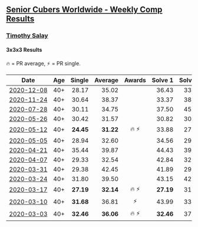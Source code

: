 <style>table {white-space: nowrap;}</style>

## [Senior Cubers Worldwide - Weekly Comp Results](/scw-comp/results/)
### [Timothy Salay](README.md)
#### 3x3x3 Results

<span style="white-space: nowrap;">🔥 = PR average</span>, <span style="white-space: nowrap;">⚡ = PR single</span>.

| Date | Age | Single | Average | Awards | Solve 1 | Solve 2 | Solve 3 | Solve 4 | Solve 5 | Video |
| :--: | :--: | --: | --: | :--: | --: | --: | --: | --: | --: | :-- |
| [2020-12-08](../../results/2020-12-08/333.md) | 40+ | 28.17 | 35.02 |  | 36.43 | 33.44 | 37.93 | 28.17 | 35.20 | [Desktop](https://www.facebook.com/BigTSpot/videos/10217347432429042) / [Mobile](https://m.facebook.com/BigTSpot/videos/10217347432429042) |
| [2020-11-24](../../results/2020-11-24/333.md) | 40+ | 30.64 | 38.37 |  | 33.37 | 38.45 | 45.24 | 43.28 | 30.64 | [Desktop](https://www.facebook.com/BigTSpot/videos/10217268593218111) / [Mobile](https://m.facebook.com/BigTSpot/videos/10217268593218111) |
| [2020-07-28](../../results/2020-07-28/333.md) | 40+ | 30.11 | 34.75 |  | 37.50 | 45.68 | 34.57 | 32.17 | 30.11 | [Desktop](https://www.facebook.com/BigTSpot/videos/10216538974258093) / [Mobile](https://m.facebook.com/BigTSpot/videos/10216538974258093) |
| [2020-05-26](../../results/2020-05-26/333.md) | 40+ | 30.42 | 31.57 |  | 30.82 | 30.59 | 30.42 | 33.46 | 33.30 | [Desktop](https://www.facebook.com/BigTSpot/videos/10216079953102851) / [Mobile](https://m.facebook.com/BigTSpot/videos/10216079953102851) |
| [2020-05-12](../../results/2020-05-12/333.md) | 40+ | **24.45** | **31.22** | 🔥 ⚡ | 33.88 | 27.27 | 32.50 | **24.45** | 37.96 | [Desktop](https://www.facebook.com/BigTSpot/videos/10215971290226347) / [Mobile](https://m.facebook.com/BigTSpot/videos/10215971290226347) |
| [2020-05-05](../../results/2020-05-05/333.md) | 40+ | 28.94 | 32.60 |  | 34.56 | 29.04 | 28.94 | 38.00 | 34.20 | [Desktop](https://www.facebook.com/BigTSpot/videos/10215917029789870) / [Mobile](https://m.facebook.com/BigTSpot/videos/10215917029789870) |
| [2020-04-21](../../results/2020-04-21/333.md) | 40+ | 35.44 | 39.87 |  | 44.43 | 39.08 | 35.44 | 36.16 | 44.37 | [Desktop](https://www.facebook.com/events/880278499062375/permalink/881701672253391) / [Mobile](https://m.facebook.com/events/880278499062375?view=permalink&id=881701672253391) |
| [2020-04-07](../../results/2020-04-07/333.md) | 40+ | 29.33 | 32.54 |  | 42.84 | 32.60 | 35.15 | 29.87 | 29.33 | [Desktop](https://www.facebook.com/events/510082903229069/permalink/514392026131490) / [Mobile](https://m.facebook.com/events/510082903229069?view=permalink&id=514392026131490) |
| [2020-03-31](../../results/2020-03-31/333.md) | 40+ | 29.38 | 42.45 |  | 41.89 | 29.38 | 43.14 | 43.37 | 42.33 | [Desktop](https://www.facebook.com/events/207898257161923/permalink/211664380118644) / [Mobile](https://m.facebook.com/events/207898257161923?view=permalink&id=211664380118644) |
| [2020-03-24](../../results/2020-03-24/333.md) | 40+ | 31.80 | 39.50 |  | 43.15 | 42.90 | 33.17 | 42.44 | 31.80 | [Desktop](https://www.facebook.com/events/524456301543611/permalink/526342854688289) / [Mobile](https://m.facebook.com/events/524456301543611?view=permalink&id=526342854688289) |
| [2020-03-17](../../results/2020-03-17/333.md) | 40+ | **27.19** | **32.14** | 🔥 ⚡ | **27.19** | 31.31 | 41.25 | 34.23 | 30.89 | [Desktop](https://www.facebook.com/events/280686576235146/permalink/282751479361989) / [Mobile](https://m.facebook.com/events/280686576235146?view=permalink&id=282751479361989) |
| [2020-03-10](../../results/2020-03-10/333.md) | 40+ | **31.68** | 36.81 | ⚡ | 43.99 | 33.02 | 35.02 | **31.68** | 42.40 | [Desktop](https://www.facebook.com/events/164742401163863/permalink/164951044476332) / [Mobile](https://m.facebook.com/events/164742401163863?view=permalink&id=164951044476332) |
| [2020-03-03](../../results/2020-03-03/333.md) | 40+ | **32.46** | **36.06** | 🔥 ⚡ | **32.46** | 37.63 | 49.02 | 33.27 | 37.29 | [Desktop](https://www.facebook.com/events/241721610185997/permalink/242622543429237) / [Mobile](https://m.facebook.com/events/241721610185997?view=permalink&id=242622543429237) |


<!-- Global site tag (gtag.js) - Google Analytics -->
<script async src="https://www.googletagmanager.com/gtag/js?id=UA-86348435-3"></script>
<script>window.dataLayer = window.dataLayer || []; function gtag() {dataLayer.push(arguments);} gtag('js', new Date()); gtag('config', 'UA-86348435-3');</script>
